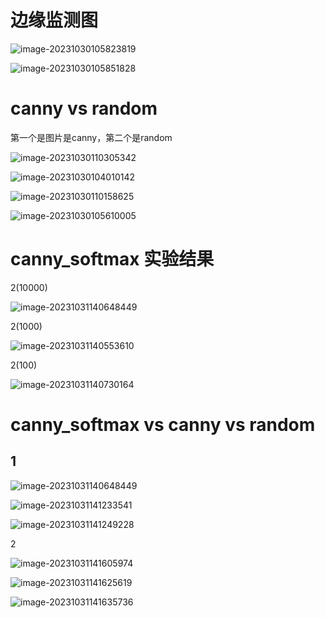 # 边缘监测图

![image-20231030105823819](C:\Users\lenovo\AppData\Roaming\Typora\typora-user-images\image-20231030105823819.png)

![image-20231030105851828](C:\Users\lenovo\AppData\Roaming\Typora\typora-user-images\image-20231030105851828.png)

# canny vs random

第一个是图片是canny，第二个是random

![image-20231030110305342](C:\Users\lenovo\AppData\Roaming\Typora\typora-user-images\image-20231030110305342.png)

![image-20231030104010142](C:\Users\lenovo\AppData\Roaming\Typora\typora-user-images\image-20231030104010142.png)

![image-20231030110158625](C:\Users\lenovo\AppData\Roaming\Typora\typora-user-images\image-20231030110158625.png)

![image-20231030105610005](C:\Users\lenovo\AppData\Roaming\Typora\typora-user-images\image-20231030105610005.png)

# canny_softmax 实验结果

2(10000)

![image-20231031140648449](C:\Users\lenovo\AppData\Roaming\Typora\typora-user-images\image-20231031140648449.png)

2(1000)

![image-20231031140553610](C:\Users\lenovo\AppData\Roaming\Typora\typora-user-images\image-20231031140553610.png)

2(100)

![image-20231031140730164](C:\Users\lenovo\AppData\Roaming\Typora\typora-user-images\image-20231031140730164.png)

# canny_softmax vs canny vs random

## 1

![image-20231031140648449](C:\Users\lenovo\AppData\Roaming\Typora\typora-user-images\image-20231031140648449.png)

![image-20231031141233541](C:\Users\lenovo\AppData\Roaming\Typora\typora-user-images\image-20231031141233541.png)

![image-20231031141249228](C:\Users\lenovo\AppData\Roaming\Typora\typora-user-images\image-20231031141249228.png)

2

![image-20231031141605974](C:\Users\lenovo\AppData\Roaming\Typora\typora-user-images\image-20231031141605974.png)

![image-20231031141625619](C:\Users\lenovo\AppData\Roaming\Typora\typora-user-images\image-20231031141625619.png)

![image-20231031141635736](C:\Users\lenovo\AppData\Roaming\Typora\typora-user-images\image-20231031141635736.png)
